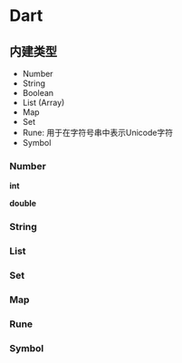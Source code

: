 # Dart

## 内建类型

- Number
- String
- Boolean
- List (Array)
- Map
- Set
- Rune: 用于在字符号串中表示Unicode字符
- Symbol

### Number

**int**

**double**

### String

### List

### Set

### Map

### Rune


### Symbol


